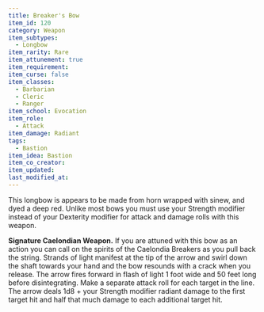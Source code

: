 ```yaml
---
title: Breaker's Bow
item_id: 120
category: Weapon
item_subtypes:
  - Longbow
item_rarity: Rare
item_attunement: true
item_requirement:
item_curse: false
item_classes:
  - Barbarian
  - Cleric
  - Ranger
item_school: Evocation
item_role:
  - Attack
item_damage: Radiant
tags:
  - Bastion
item_idea: Bastion
item_co_creator:
item_updated:
last_modified_at:
---
```


This longbow is appears to be made from horn wrapped with sinew, and dyed a deep red. Unlike most bows you must use your Strength modifier instead of your Dexterity modifier for attack and damage rolls with this weapon.

**Signature Caelondian Weapon.** If you are attuned with this bow as an action you can call on the spirits of the Caelondia Breakers as you pull back the string. Strands of light manifest at the tip of the arrow and swirl down the shaft towards your hand and the bow resounds with a crack when you release. The arrow fires forward in flash of light 1 foot wide and 50 feet long before disintegrating. Make a separate attack roll for each target in the line. The arrow deals 1d8 + your Strength modifier radiant damage to the first target hit and half that much damage to each additional target hit.
